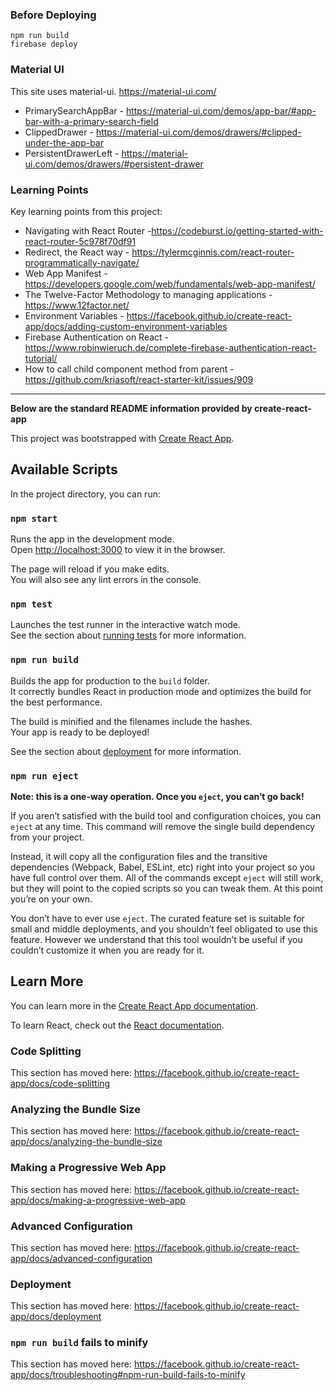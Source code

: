 ### Before Deploying

```
npm run build
firebase deploy
```

### Material UI

This site uses material-ui. https://material-ui.com/
- PrimarySearchAppBar - https://material-ui.com/demos/app-bar/#app-bar-with-a-primary-search-field
- ClippedDrawer - https://material-ui.com/demos/drawers/#clipped-under-the-app-bar
- PersistentDrawerLeft - https://material-ui.com/demos/drawers/#persistent-drawer

### Learning Points

Key learning points from this project:
- Navigating with React Router -https://codeburst.io/getting-started-with-react-router-5c978f70df91
- Redirect, the React way - https://tylermcginnis.com/react-router-programmatically-navigate/
- Web App Manifest - https://developers.google.com/web/fundamentals/web-app-manifest/
- The Twelve-Factor Methodology to managing applications - https://www.12factor.net/
- Environment Variables - https://facebook.github.io/create-react-app/docs/adding-custom-environment-variables
- Firebase Authentication on React - https://www.robinwieruch.de/complete-firebase-authentication-react-tutorial/
- How to call child component method from parent - https://github.com/kriasoft/react-starter-kit/issues/909

---

**Below are the standard README information provided by create-react-app**

This project was bootstrapped with [Create React App](https://github.com/facebook/create-react-app).

## Available Scripts

In the project directory, you can run:

### `npm start`

Runs the app in the development mode.<br>
Open [http://localhost:3000](http://localhost:3000) to view it in the browser.

The page will reload if you make edits.<br>
You will also see any lint errors in the console.

### `npm test`

Launches the test runner in the interactive watch mode.<br>
See the section about [running tests](https://facebook.github.io/create-react-app/docs/running-tests) for more information.

### `npm run build`

Builds the app for production to the `build` folder.<br>
It correctly bundles React in production mode and optimizes the build for the best performance.

The build is minified and the filenames include the hashes.<br>
Your app is ready to be deployed!

See the section about [deployment](https://facebook.github.io/create-react-app/docs/deployment) for more information.

### `npm run eject`

**Note: this is a one-way operation. Once you `eject`, you can’t go back!**

If you aren’t satisfied with the build tool and configuration choices, you can `eject` at any time. This command will remove the single build dependency from your project.

Instead, it will copy all the configuration files and the transitive dependencies (Webpack, Babel, ESLint, etc) right into your project so you have full control over them. All of the commands except `eject` will still work, but they will point to the copied scripts so you can tweak them. At this point you’re on your own.

You don’t have to ever use `eject`. The curated feature set is suitable for small and middle deployments, and you shouldn’t feel obligated to use this feature. However we understand that this tool wouldn’t be useful if you couldn’t customize it when you are ready for it.

## Learn More

You can learn more in the [Create React App documentation](https://facebook.github.io/create-react-app/docs/getting-started).

To learn React, check out the [React documentation](https://reactjs.org/).

### Code Splitting

This section has moved here: https://facebook.github.io/create-react-app/docs/code-splitting

### Analyzing the Bundle Size

This section has moved here: https://facebook.github.io/create-react-app/docs/analyzing-the-bundle-size

### Making a Progressive Web App

This section has moved here: https://facebook.github.io/create-react-app/docs/making-a-progressive-web-app

### Advanced Configuration

This section has moved here: https://facebook.github.io/create-react-app/docs/advanced-configuration

### Deployment

This section has moved here: https://facebook.github.io/create-react-app/docs/deployment

### `npm run build` fails to minify

This section has moved here: https://facebook.github.io/create-react-app/docs/troubleshooting#npm-run-build-fails-to-minify
